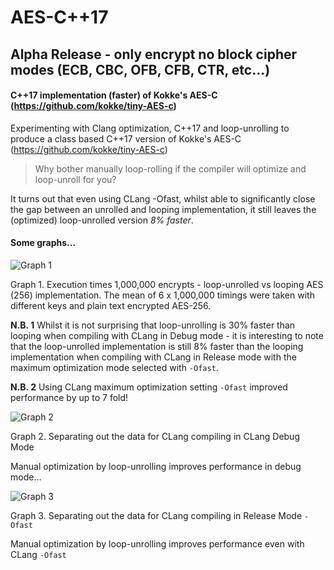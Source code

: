 # AES-C++17
## Alpha Release - only encrypt no block cipher modes (ECB, CBC, OFB, CFB, CTR, etc...)
#### C++17 implementation (faster) of Kokke's AES-C (https://github.com/kokke/tiny-AES-c)

Experimenting with Clang optimization, C++17 and loop-unrolling to produce a class based C++17 version of Kokke's AES-C (https://github.com/kokke/tiny-AES-c)

> Why bother manually loop-rolling if the compiler will optimize and loop-unroll for you?

It turns out that even using CLang -Ofast, whilst able to significantly close the gap between an unrolled and looping implementation, it still leaves the (optimized) loop-unrolled version *8% faster*.

#### Some graphs...

![Graph 1](<https://cldup.com/IxDudCq7Md.png>)

Graph 1. Execution times 1,000,000 encrypts - loop-unrolled vs looping AES (256) implementation.
The mean of 6 x 1,000,000 timings were taken with different keys and plain text encrypted AES-256.

**N.B. 1** Whilst it is not surprising that loop-unrolling is 30% faster than looping when compiling with CLang in Debug mode - it is interesting to note that the loop-unrolled implementation is still 8% faster than the looping implementation when compiling with CLang in Release mode with the maximum optimization mode selected with ```-Ofast```.   

**N.B. 2** Using CLang maximum optimization setting ```-Ofast``` improved performance by up to 7 fold! 

![Graph 2](<https://cldup.com/RMjKbfTV4r.png>)



Graph 2. Separating out the data for CLang compiling in CLang Debug Mode

Manual optimization by loop-unrolling improves performance in debug mode...

![Graph 3](<https://cldup.com/p97prwAKB7.png>)

Graph 3. Separating out the data for CLang compiling in Release Mode ```-Ofast```

Manual optimization by loop-unrolling improves performance even with CLang ```-Ofast```



